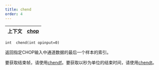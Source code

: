 ```yaml
---
title: chend
order: 4
---
```


| 上下文 | [chop](../contexts/chop.html) |
| --- | --- |

`int  chend(int opinput=0)`

返回指定CHOP输入中通道数据的最后一个样本的索引。

要获取结束帧，请使用[chendf](./chendf "返回指定输入最后一个样本对应的帧")。要获取以秒为单位的结束时间，请使用[chendt](./chendt "返回指定输入最后一个样本对应的时间")。
